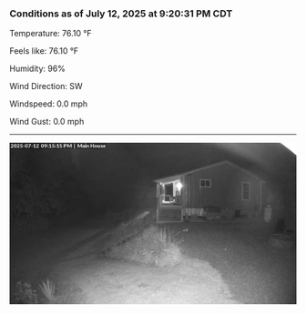 ### Conditions as of July 12, 2025 at 9:20:31 PM CDT 

Temperature: 76.10 &deg;F

Feels like: 76.10 &deg;F

Humidity: 96%

Wind Direction: SW

Windspeed: 0.0 mph

Wind Gust: 0.0 mph

---

<img src="./images/latest.jpeg"/>

